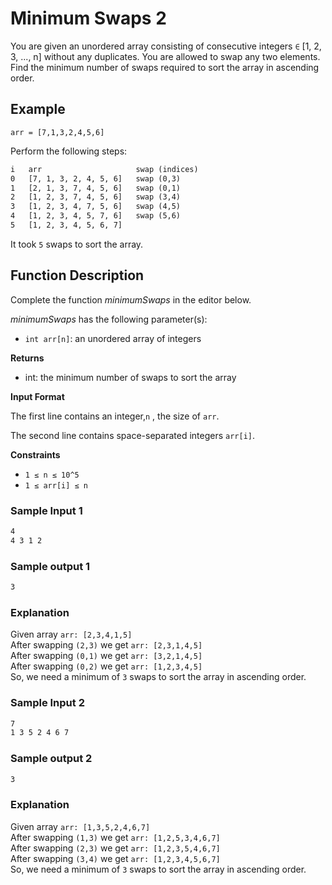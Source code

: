 # Minimum Swaps 2
You are given an unordered array consisting of consecutive integers `∈` [1, 2, 3, ..., n] without any duplicates. You are allowed to swap any two elements. Find the minimum number of swaps required to sort the array in ascending order.
## Example
`arr = [7,1,3,2,4,5,6]`

Perform the following steps:
```html
i   arr                     swap (indices)
0   [7, 1, 3, 2, 4, 5, 6]   swap (0,3)
1   [2, 1, 3, 7, 4, 5, 6]   swap (0,1)
2   [1, 2, 3, 7, 4, 5, 6]   swap (3,4)
3   [1, 2, 3, 4, 7, 5, 6]   swap (4,5)
4   [1, 2, 3, 4, 5, 7, 6]   swap (5,6)
5   [1, 2, 3, 4, 5, 6, 7]
```

It took `5` swaps to sort the array.

## Function Description

Complete the function *minimumSwaps* in the editor below.

*minimumSwaps* has the following parameter(s):

- `int arr[n]`: an unordered array of integers

**Returns**
- int: the minimum number of swaps to sort the array


**Input Format**

The first line contains an integer,`n` , the size of `arr`.

The second line contains  space-separated integers `arr[i]`.

**Constraints**

   - `1 ≤ n ≤ 10^5`
   - `1 ≤ arr[i] ≤ n`

### Sample Input 1
```html
4
4 3 1 2
```
### Sample output 1
```html
3
```
### Explanation
Given array `arr: [2,3,4,1,5]` <br>
After swapping `(2,3)` we get `arr: [2,3,1,4,5]`<br>
After swapping `(0,1)` we get `arr: [3,2,1,4,5]`<br>
After swapping `(0,2)` we get `arr: [1,2,3,4,5]`<br>
So, we need a minimum of `3` swaps to sort the array in ascending order.

### Sample Input 2
```html
7
1 3 5 2 4 6 7
```
### Sample output 2
```html
3
```
### Explanation
Given array `arr: [1,3,5,2,4,6,7]`<br>
After swapping `(1,3)` we get `arr: [1,2,5,3,4,6,7]`<br>
After swapping `(2,3)` we get `arr: [1,2,3,5,4,6,7]`<br>
After swapping `(3,4)` we get `arr: [1,2,3,4,5,6,7]`<br>
So, we need a minimum of `3` swaps to sort the array in ascending order.

